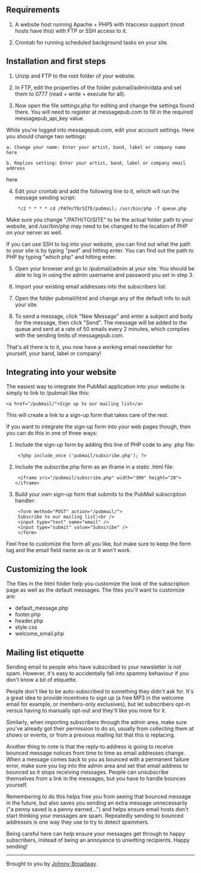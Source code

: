 Requirements
------------

1. A website host running Apache + PHP5 with htaccess support (most hosts
have this) with FTP or SSH access to it.

2. Crontab for running scheduled background tasks on your site.

Installation and first steps
----------------------------

1. Unzip and FTP to the root folder of your website.

2. In FTP, edit the properties of the folder pubmail/admin/data
and set them to 0777 (read + write + execute for all).

3. Now open the file settings.php for editing and change the settings
found there. You will need to register at messagepub.com to fill in the
required messagepub_api_key value.

While you're logged into messagepub.com, edit your account settings. Here
you should change two settings:

	a. Change your name: Enter your artist, band, label or company name here

	b. Replies setting: Enter your artist, band, label or company email address
   here

4. Edit your crontab and add the following line to it, which will run the
message sending script:

		*/2 * * * * cd /PATH/TO/SITE/pubmail; /usr/bin/php -f queue.php

Make sure you change "/PATH/TO/SITE" to be the actual folder path to your
website, and /usr/bin/php may need to be changed to the location of PHP
on your server as well.

If you can use SSH to log into your website, you can find out what the
path to your site is by typing "pwd" and hitting enter. You can find out
the path to PHP by typing "which php" and hitting enter.

5. Open your browser and go to /pubmail/admin at your site. You
should be able to log in using the admin username and password you set
in step 3.

6. Import your existing email addresses into the subscribers list.

7. Open the folder pubmail/html and change any of the default
info to suit your site.

8. To send a message, click "New Message" and enter a subject and body
for the message, then click "Send". The message will be added to the
queue and sent at a rate of 50 emails every 2 minutes, which complies
with the sending limits of messagepub.com.

That's all there is to it, you now have a working email newsletter for
yourself, your band, label or company!

Integrating into your website
-----------------------------

The easiest way to integrate the PubMail application into your website is
simply to link to /pubmail like this:

	<a href="/pubmail/">Sign up to our mailing list</a>

This will create a link to a sign-up form that takes care of the rest.

If you want to integrate the sign-up form into your web pages though,
then you can do this in one of three ways:

1. Include the sign-up form by adding this line of PHP code to any .php
file:

		<?php include_once ('pubmail/subscribe.php'); ?>

2. Include the subscribe.php form as an iframe in a static .html file:

		<iframe src="/pubmail/subscribe.php" width="300" height="20"></iframe>

3. Build your own sign-up form that submits to the PubMail subscription
handler:

		<form method="POST" action="/pubmail/">
		Subscribe to our mailing list:<br />
		<input type="text" name="email" />
		<input type="submit" value="Subscribe" />
		</form>

Feel free to customize the form all you like, but make sure to keep the
form tag and the email field name as-is or it won't work.

Customizing the look
--------------------

The files in the html folder help you customize the look of the subscription
page as well as the default messages. The files you'll want to customize are:

* default_message.php
* footer.php
* header.php
* style.css
* welcome_email.php

Mailing list etiquette
----------------------

Sending email to people who have subscribed to your newsletter is not spam.
However, it's easy to accidentally fall into spammy behaviour if you don't
know a bit of etiquette.

People don't like to be auto-subscribed to something they didn't ask for.
It's a great idea to provide incentives to sign up (a free MP3 in the
welcome email for example, or members-only exclusives), but let subscribers
opt-in versus having to manually opt-out and they'll like you more for it.

Similarly, when importing subscribers through the admin area, make sure
you've already got their permission to do so, usually from collecting them
at shows or events, or from a previous mailing list that this is replacing.

Another thing to note is that the reply-to address is going to receive
bounced message notices from time to time as email addresses change. When
a message comes back to you as bounced with a permanent failure error,
make sure you log into the admin area and set that email address to bounced
so it stops receiving messages. People can unsubscribe themselves from
a link in the messages, but you have to handle bounces yourself.

Remembering to do this helps free you from seeing that bounced message in
the future, but also saves you sending an extra message unnecessarily
("a penny saved is a penny earned...") and helps ensure email hosts don't
start thinking your messages are spam. Repeatedly sending to bounced
addresses is one way they use to try to detect spammers.

Being careful here can help ensure your messages get through to happy
subscribers, instead of being an annoyance to unwitting recipients.
Happy sending!

-----

Brought to you by [Johnny Broadway](http://www.johnnybroadway.com/).
